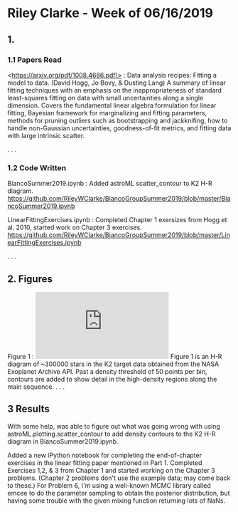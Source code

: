 # Riley Clarke - Week of 06/16/2019

## 1. 

### 1.1 Papers Read

\<https://arxiv.org/pdf/1008.4686.pdf\> : Data analysis recipes: Fitting a model to data. (David Hogg, Jo Bovy, & Dusting Lang) A summary of linear fitting techniques with an emphasis on the inappropriateness of standard least-squares fitting on data with small uncertainties along a single dimension. Covers the fundamental linear algebra formulation for linear fitting, Bayesian framework for marginalizing and fitting parameters, methods for pruning outliers such as bootstrapping and jackknifing, how to handle non-Gaussian uncertainties, goodness-of-fit metrics, and fitting data with large intrinsic scatter. 

.
.
.
### 1.2 Code Written

BiancoSummer2019.ipynb : Added astroML scatter_contour to K2 H-R diagram. https://github.com/RileyWClarke/BiancoGroupSummer2019/blob/master/BiancoSummer2019.ipynb

LinearFittingExercises.ipynb : Completed Chapter 1 exersizes from Hogg et al. 2010, started work on Chapter 3 exercises. https://github.com/RileyWClarke/BiancoGroupSummer2019/blob/master/LinearFittingExercises.ipynb 

.
.
.
## 2. Figures

Figure 1 : ![k2scatter_contour](https://github.com/RileyWClarke/BiancoGroupSummer2019/files/3312267/k2scatter_contour.pdf)
Figure 1 is an H-R diagram of ~300000 stars in the K2 target data obtained from the NASA Exoplanet Archive API. Past a density threshold of 50 points per bin, contours are added to show detail in the high-density regions along the main sequence. 
.
.
.
## 3 Results 

With some help, was able to figure out what was going wrong with using astroML.plotting.scatter_contour to add density contours to the K2 H-R diagram in BiancoSummer2019.ipynb. 

Added a new iPython notebook for completing the end-of-chapter exercises in the linear fitting paper mentioned in Part 1. Completed Exercises 1,2, & 3 from Chapter 1 and started working on the Chapter 3 problems. (Chapter 2 problems don't use the example data; may come back to these.) For Problem 6, I'm using a well-known MCMC library called emcee to do the parameter sampling to obtain the posterior distribution, but having some trouble with the given mixing function returning lots of NaNs.
